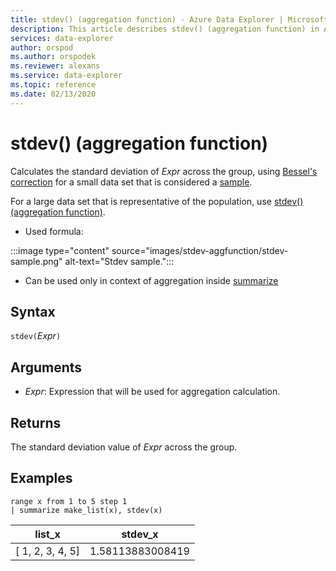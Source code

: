 ```yaml
---
title: stdev() (aggregation function) - Azure Data Explorer | Microsoft Docs
description: This article describes stdev() (aggregation function) in Azure Data Explorer.
services: data-explorer
author: orspod
ms.author: orspodek
ms.reviewer: alexans
ms.service: data-explorer
ms.topic: reference
ms.date: 02/13/2020
---
```

# stdev() (aggregation function)

Calculates the standard deviation of *Expr* across the group, using [Bessel's correction](https://en.wikipedia.org/wiki/Bessel's_correction) for a small data set that is considered a [sample](https://en.wikipedia.org/wiki/Sample_%28statistics%29). 

For a large data set that is representative of the population, use [stdev() (aggregation function)](stdev-aggfunction.md).

* Used formula:

:::image type="content" source="images/stdev-aggfunction/stdev-sample.png" alt-text="Stdev sample.":::

* Can be used only in context of aggregation inside [summarize](summarizeoperator.md)

## Syntax

`stdev(`*Expr*`)`

## Arguments

* *Expr*: Expression that will be used for aggregation calculation. 

## Returns

The standard deviation value of *Expr* across the group.
 
## Examples

```kusto
range x from 1 to 5 step 1
| summarize make_list(x), stdev(x)

```

|list_x|stdev_x|
|---|---|
|[ 1, 2, 3, 4, 5]|1.58113883008419|

